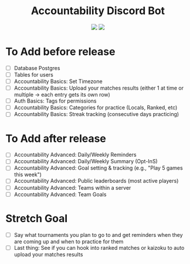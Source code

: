 <h1 align="center">
  Accountability Discord Bot
  <br>
</h1>

<p align="center">
  <a href="https://opensource.org/licenses/MIT"><img src="https://img.shields.io/badge/License-MIT-green.svg"></a>
  <a href="https://twitter.com/adamjsturge"><img src="https://img.shields.io/twitter/follow/adamjsturge.svg?logo=twitter"></a>
</p>

# To Add before release

- [ ] Database Postgres
- [ ] Tables for users
- [ ] Accountability Basics: Set Timezone
- [ ] Accountability Basics: Upload your matches results (either 1 at time or multiple -> each entry gets its own row)
- [ ] Auth Basics: Tags for permissions
- [ ] Accountability Basics: Categories for practice (Locals, Ranked, etc)
- [ ] Accountability Basics: Streak tracking (consecutive days practicing)

# To Add after release

- [ ] Accountability Advanced: Daily/Weekly Reminders
- [ ] Accountability Advanced: Daily/Weekly Summary (Opt-InS)
- [ ] Accountability Advanced: Goal setting & tracking (e.g., "Play 5 games this week")
- [ ] Accountability Advanced: Public leaderboards (most active players)
- [ ] Accountability Advanced: Teams within a server
- [ ] Accountability Advanced: Team Goals

# Stretch Goal

- [ ] Say what tournaments you plan to go to and get reminders when they are coming up and when to practice for them
- [ ] Last thing: See if you can hook into ranked matches or kaizoku to auto upload your matches results
